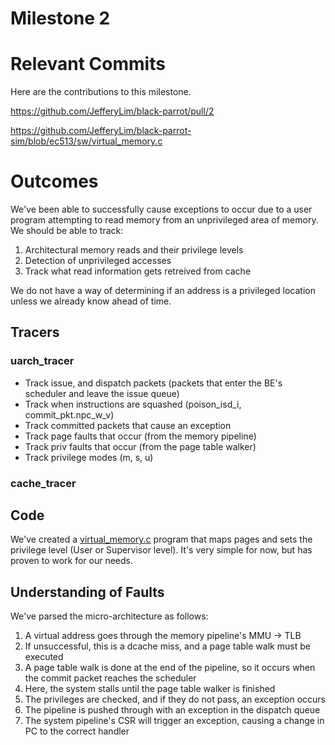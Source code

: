 # Milestone 2

# Relevant Commits

Here are the contributions to this milestone.

https://github.com/JefferyLim/black-parrot/pull/2

https://github.com/JefferyLim/black-parrot-sim/blob/ec513/sw/virtual_memory.c


# Outcomes

We've been able to successfully cause exceptions to occur due to a user program attempting to read memory from an unprivileged area of memory. We should be able to track:

1. Architectural memory reads and their privilege levels
2. Detection of unprivileged accesses
3. Track what read information gets retreived from cache

We do not have a way of determining if an address is a privileged location unless we already know ahead of time.

## Tracers

### uarch_tracer
- Track issue, and dispatch packets (packets that enter the BE's scheduler and leave the issue queue)
- Track when instructions are squashed (poison_isd_i, commit_pkt.npc_w_v)
- Track committed packets that cause an exception 
- Track page faults that occur (from the memory pipeline)
- Track priv faults that occur (from the page table walker)
- Track privilege modes (m, s, u)

### cache_tracer


## Code

We've created a [virtual_memory.c](https://github.com/JefferyLim/black-parrot-sim/blob/ec513/sw/virtual_memory.c) program that maps pages and sets the privilege level (User or Supervisor level). It's very simple for now, but has proven to work for our needs.

## Understanding of Faults

We've parsed the micro-architecture as follows:

1. A virtual address goes through the memory pipeline's MMU -> TLB
2. If unsuccessful, this is a dcache miss, and a page table walk must be executed
3. A page table walk is done at the end of the pipeline, so it occurs when the commit packet reaches the scheduler
4. Here, the system stalls until the page table walker is finished
5. The privileges are checked, and if they do not pass, an exception occurs
6. The pipeline is pushed through with an exception in the dispatch queue
7. The system pipeline's CSR will trigger an exception, causing a change in PC to the correct handler
